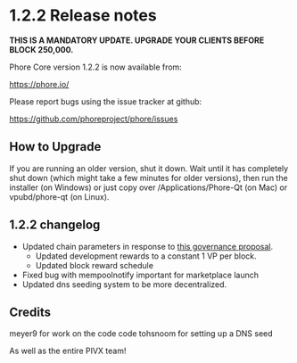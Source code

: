 1.2.2 Release notes
====================

**THIS IS A MANDATORY UPDATE. UPGRADE YOUR CLIENTS BEFORE BLOCK 250,000.**

Phore Core version 1.2.2 is now available from:

  https://phore.io/

Please report bugs using the issue tracker at github:

  https://github.com/phoreproject/phore/issues


How to Upgrade
--------------

If you are running an older version, shut it down. Wait until it has completely
shut down (which might take a few minutes for older versions), then run the
installer (on Windows) or just copy over /Applications/Phore-Qt (on Mac) or
vpubd/phore-qt (on Linux).


1.2.2 changelog
----------------

- Updated chain parameters in response to [this governance proposal](https://forum.phore.io/t/block-reward-extension/81).
  - Updated development rewards to a constant 1 VP per block.
  - Updated block reward schedule
- Fixed bug with mempoolnotify important for marketplace launch
- Updated dns seeding system to be more decentralized.


Credits
--------

meyer9 for work on the code code
tohsnoom for setting up a DNS seed

As well as the entire PIVX team!